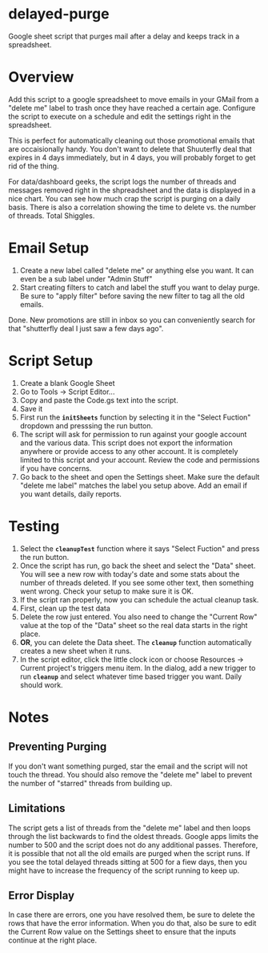 # delayed-purge
Google sheet script that purges mail after a delay and keeps track in a spreadsheet.

# Overview
Add this script to a google spreadsheet to move emails in your GMail from a "delete me" label to trash once they have reached a certain age.  Configure the script to execute on a schedule and edit the settings right in the spreadsheet.

This is perfect for automatically cleaning out those promotional emails that are occaisionally handy.  You don't want to delete that Shuuterfly deal that expires in 4 days immediately, but in 4 days, you will probably forget to get rid of the thing.

For data/dashboard geeks, the script logs the number of threads and messages removed right in the shpreadsheet and the data is displayed in a nice chart.  You can see how much crap the script is purging on a daily basis.  There is also a correlation showing the time to delete vs. the number of threads.  Total Shiggles.

# Email Setup
1. Create a new label called "delete me" or anything else you want.  It can even be a sub label under "Admin Stuff"
1. Start creating filters to catch and label the stuff you want to delay purge.  Be sure to "apply filter" before saving the new filter to tag all the old emails.

Done.  New promotions are still in inbox so you can conveniently search for that "shutterfly deal I just saw a few days ago".

# Script Setup
1. Create a blank Google Sheet
1. Go to Tools -> Script Editor...
1. Copy and paste the Code.gs text into the script. 
1. Save it
1. First run the **`initSheets`** function by selecting it in the "Select Fuction" dropdown and presssing the run button.
1. The script will ask for permission to run against your google account and the various data.  This script does not export the information anywhere or provide access to any other account.  It is completely limited to this script and your account.  Review the code and permissions if you have concerns.
1. Go back to the sheet and open the Settings sheet.  Make sure the default "delete me label"
matches the label you setup above.  Add an email if you want details, daily reports.

# Testing
1. Select the **`cleanupTest`** function where it says "Select Fuction" and press the run button.
1. Once the script has run, go back the sheet and select the "Data" sheet.  You will see a new row with today's date and some stats about the number of threads deleted.  If you see some other text, then something went wrong.  Check your setup to make sure it is OK.
1. If the script ran properly, now you can schedule the actual cleanup task.  
 1. First, clean up the test data
  1. Delete the row just entered.  You also need to change the "Current Row" value at the top of the "Data" sheet so the real data starts in the right place.
  1. **OR**, you can delete the Data sheet.  The **`cleanup`** function automatically creates a new sheet when it runs.
1. In the script editor, click the little clock icon or choose Resources -> Current project's triggers menu item.  In the dialog, add a new trigger to run **`cleanup`** and select whatever time based trigger you want.  Daily should work.

# Notes

## Preventing Purging
If you don't want something purged, star the email and the script will not touch the thread.  You should also remove the "delete me" label to prevent the number of "starred" threads from building up. 

## Limitations
The script gets a list of threads from the "delete me" label and then loops through the list backwards to find the oldest threads.  Google apps limits the number to 500 and the script does not do any additional passes.  Therefore, it is possible that not all the old emails are purged when the script runs.  If you see the total delayed threads sitting at 500 for a fiew days, then you might have to increase the frequency of the script running to keep up.

## Error Display
In case there are errors, one you have resolved them, be sure to delete the rows that have the error information.  When you do that, also be sure to edit the Current Row value on the Settings sheet to ensure that the inputs continue at the right place.
